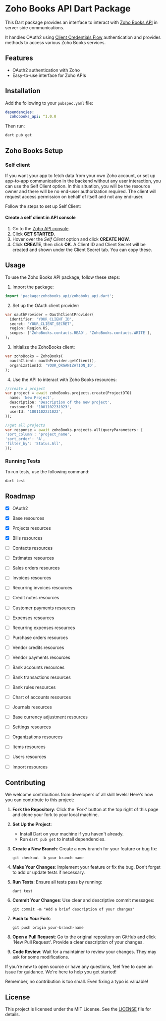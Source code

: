 # Zoho Books API Dart Package

This Dart package provides an interface to interact with [Zoho Books API](https://www.zoho.com/books/api/v3/introduction/#overview) in server side communications.

It handles OAuth2 using [Client Credentials Flow](https://www.zoho.com/accounts/protocol/oauth/self-client/client-credentials-flow.html) authentication and provides methods to access various Zoho Books services.

## Features

- OAuth2 authentication with Zoho
- Easy-to-use interface for Zoho APIs

## Installation

Add the following to your `pubspec.yaml` file:

```yaml
dependencies:
  zohobooks_api: ^1.0.0
```

Then run:

```bash
dart pub get
```

## Zoho Books Setup

### Self client

If you want your app to fetch data from your own Zoho account, or set up app-to-app communication in the backend without any user interaction, you can use the Self Client option. In this situation, you will be the resource owner and there will be no end-user authorization required. The client will request access permission on behalf of itself and not any end-user.

Follow the steps to set up Self Client:

#### Create a self client in API console

1. Go to the [Zoho API console](http://api-console.zoho.com/). 
1. Click **GET STARTED**.
1. Hover over the *Self Client* option and click **CREATE NOW**. 
1. Click **CREATE**, then click **OK**. A Client ID and Client Secret will be created and shown under the Client Secret tab. You can copy these.

## Usage

To use the Zoho Books API package, follow these steps:

1. Import the package:

```dart
import 'package:zohobooks_api/zohoboks_api.dart';
```

2. Set up the OAuth client provider:

```dart
var oauthProvider = OauthClientProvider(
  identifier: 'YOUR_CLIENT_ID',
  secret: 'YOUR_CLIENT_SECRET',
  region: Region.US,
  scopes: ['ZohoBooks.contacts.READ', 'ZohoBooks.contacts.WRITE'],
);
```
3. Initialize the ZohoBooks client:

```dart
var zohoBooks = ZohoBooks(
  oauthClient: oauthProvider.getClient(),
  organizationId: 'YOUR_ORGANIZATION_ID',
);
```

4. Use the API to interact with Zoho Books resources:

```dart
//create a project
var project = await zohoBooks.projects.create(ProjectDTO(
  name: 'New Project',
  description: 'Description of the new project',
  customerId: '1001102231023',
  userId: '1001102231022',
));

//get all projects
var response = await zohoBooks.projects.all(queryParameters: {
'sort_column': 'project_name',
'sort_order': 'A',
'filter_by': 'Status.All',
});
```

### Running Tests

To run tests, use the following command:

```bash
dart test
```

## Roadmap

- [x] OAuth2
- [x] Base resources
- [x] Projects resources
- [x] Bills resources
- [ ] Contacts resources
- [ ] Estimates resources
- [ ] Sales orders resources
- [ ] Invoices resources
- [ ] Recurring invoices resources
- [ ] Credit notes resources
- [ ] Customer payments resources
- [ ] Expenses resources
- [ ] Recurring expenses resources
- [ ] Purchase orders resources
- [ ] Vendor credits resources
- [ ] Vendor payments resources
- [ ] Bank accounts resources
- [ ] Bank transactions resources
- [ ] Bank rules resources
- [ ] Chart of accounts resources
- [ ] Journals resources
- [ ] Base currency adjustment resources
- [ ] Settings resources
- [ ] Organizations resources
- [ ] Items resources
- [ ] Users resources
- [ ] Import resources


## Contributing

We welcome contributions from developers of all skill levels! Here's how you can contribute to this project:

1. **Fork the Repository**: Click the 'Fork' button at the top right of this page and clone your fork to your local machine.

2. **Set Up the Project**:
   - Install Dart on your machine if you haven't already.
   - Run `dart pub get` to install dependencies.

3. **Create a New Branch**: Create a new branch for your feature or bug fix:
   ```
   git checkout -b your-branch-name
   ```

4. **Make Your Changes**: Implement your feature or fix the bug. Don't forget to add or update tests if necessary.

5. **Run Tests**: Ensure all tests pass by running:
   ```
   dart test
   ```

6. **Commit Your Changes**: Use clear and descriptive commit messages:
   ```
   git commit -m "Add a brief description of your changes"
   ```

7. **Push to Your Fork**:
   ```
   git push origin your-branch-name
   ```

8. **Open a Pull Request**: Go to the original repository on GitHub and click 'New Pull Request'. Provide a clear description of your changes.

9. **Code Review**: Wait for a maintainer to review your changes. They may ask for some modifications.

If you're new to open source or have any questions, feel free to open an issue for guidance. We're here to help you get started!

Remember, no contribution is too small. Even fixing a typo is valuable!

## License

This project is licensed under the MIT License. See the [LICENSE](LICENSE) file for details.

